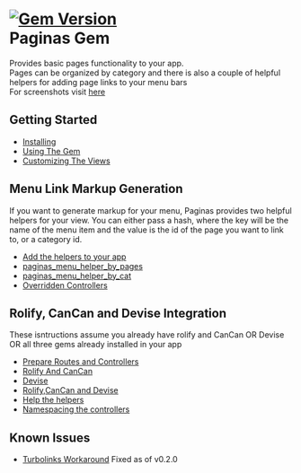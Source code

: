[![Gem Version](https://badge.fury.io/rb/paginas.svg)](http://badge.fury.io/rb/paginas)  
Paginas Gem
================

Provides basic pages functionality to your app.  
Pages can be organized by category and there is also a couple of helpful helpers for adding page links to your menu bars  
For screenshots visit [here](http://www.carlos-roque.com/paginas-gem/)

Getting Started
---------------
* [Installing](https://github.com/CarlosRoque/paginas/wiki/Installing)  
* [Using The Gem](https://github.com/CarlosRoque/paginas/wiki/Using-the-gem)  
* [Customizing The Views](https://github.com/CarlosRoque/paginas/wiki/Customizing-the-views)  

Menu Link Markup Generation
---------------------------
If you want to generate markup for your menu, Paginas provides two helpful helpers for your view. You can either pass a hash, where the key will be the name of the menu item and the value is the id of the page you want to link to, or a category id.
* [Add the helpers to your app](https://github.com/CarlosRoque/paginas/wiki/Including-Paginas-Helpers-in-your-app)
* [paginas_menu_helper_by_pages](https://github.com/CarlosRoque/paginas/wiki/paginas_menu_helper_by_pages%28-ids,-options-=-%7B%7D-%29)
* [paginas_menu_helper_by_cat](https://github.com/CarlosRoque/paginas/wiki/paginas_menu_helper_by_cat%28catid,options-=-%7B%7D%29)
* [Overridden Controllers](https://github.com/CarlosRoque/paginas/wiki/Menu-helpers-when-using-overridden-controllers)

Rolify, CanCan and Devise Integration
--------------------------------------
These isntructions assume you already have rolify and CanCan OR Devise OR all three gems already installed in your app  
* [Prepare Routes and Controllers](https://github.com/CarlosRoque/paginas/wiki/Routes-And-Controllers)
* [Rolify And CanCan](https://github.com/CarlosRoque/paginas/wiki/Rolify-and-CanCan)
* [Devise](https://github.com/CarlosRoque/paginas/wiki/Devise)
* [Rolify,CanCan and Devise](https://github.com/CarlosRoque/paginas/wiki/Rolify-and-CanCan-and-Devise)
* [Help the helpers](https://github.com/CarlosRoque/paginas/wiki/Menu-helpers-when-using-overridden-controllers)
* [Namespacing the controllers](https://github.com/CarlosRoque/paginas/wiki/Namespacing-paginas-controllers)  

Known Issues
---------------------
* [Turbolinks Workaround](https://github.com/CarlosRoque/paginas/wiki/Turbolinks-workaround) Fixed as of v0.2.0
